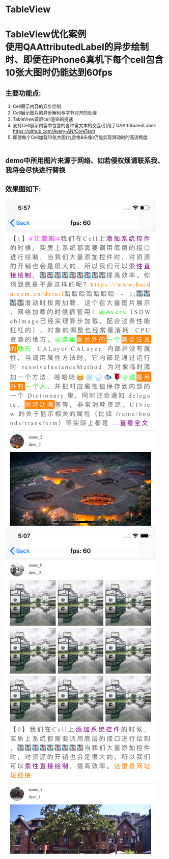 # TableView

TableView优化案例<br>
使用QAAttributedLabel的异步绘制时、即便在iPhone6真机下每个cell包含10张大图时仍能达到60fps
================

主要功能点:
---------
1. Cell展示内容的异步绘制<br>
2. Cell展示图片的异步解码与字节对齐的处理<br>
3. TableView首屏cell渲染的提速<br>
4. 支持Cell展示内容中包含的各种富文本的交互(引用了QAAttributedLabel: https://github.com/Avery-AN/CoreText)<br>
5. 即使每个Cell加载10张大图(九宫格&头像)仍能实现滑动时的高流畅度<br><br>

demo中所用图片来源于网络、如若侵权烦请联系我、我将会尽快进行替换<br>
----------------------------------------------------------

效果图如下:<br>
-------------
![TableView](https://github.com/Avery-AN/TableView/raw/master/DEMO_images/demo.png)<br>
![九宫格](https://github.com/Avery-AN/TableView/raw/master/DEMO_images/demo2.png)<br>
